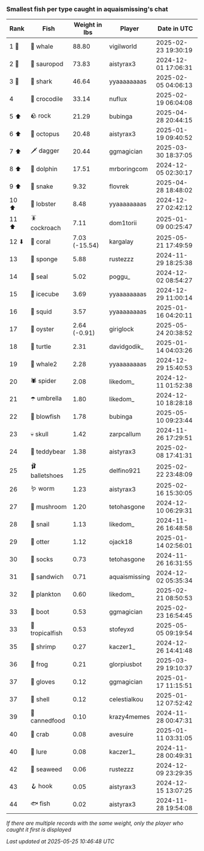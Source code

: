 ### Smallest fish per type caught in aquaismissing's chat
| Rank | Fish | Weight in lbs | Player | Date in UTC |
|------|--------|-----------|---------|------|
| 1 🥇  | 🐳 whale | 88.80 | vigilworld | 2025-02-23 19:30:19 |
| 2 🥈  | 🦕 sauropod | 73.83 | aistyrax3 | 2024-12-01 17:06:31 |
| 3 🥉  | 🦈 shark | 46.64 | yyaaaaaaaas | 2025-02-05 04:06:13 |
| 4  | 🐊 crocodile | 33.14 | nuflux | 2025-02-19 06:04:08 |
| 5 ⬆ | 🪨 rock | 21.29 | bubinga | 2025-04-28 20:44:15 |
| 6 ⬆ | 🐙 octopus | 20.48 | aistyrax3 | 2025-01-19 09:40:52 |
| 7 ⬆ | 🗡️ dagger | 20.44 | ggmagician | 2025-03-30 18:37:05 |
| 8 ⬆ | 🐬 dolphin | 17.51 | mrboringcom | 2024-12-05 02:30:17 |
| 9 ⬆ | 🐍 snake | 9.32 | flovrek | 2025-04-28 18:48:02 |
| 10 ⬆ | 🦞 lobster | 8.48 | yyaaaaaaaas | 2024-12-27 02:42:12 |
| 11 ⬆ | 🪳 cockroach | 7.11 | dom1torii | 2025-01-09 00:25:47 |
| 12 ⬇ | 🪸 coral | 7.03 (-15.54) | kargalay | 2025-05-21 17:49:59 |
| 13  | 🧽 sponge | 5.88 | rustezzz | 2024-11-29 18:25:38 |
| 14  | 🦭 seal | 5.02 | poggu_ | 2024-12-02 08:54:27 |
| 15  | 🧊 icecube | 3.69 | yyaaaaaaaas | 2024-12-29 11:00:14 |
| 16  | 🦑 squid | 3.57 | yyaaaaaaaas | 2025-01-16 04:20:11 |
| 17  | 🦪 oyster | 2.64 (-0.91) | giriglock | 2025-05-24 20:38:52 |
| 18  | 🐢 turtle | 2.31 | davidgodik_ | 2025-01-14 04:03:26 |
| 19  | 🐋 whale2 | 2.28 | yyaaaaaaaas | 2024-12-29 15:40:53 |
| 20  | 🕷️ spider | 2.08 | likedom_ | 2024-12-11 01:52:38 |
| 21  | ☂️ umbrella | 1.80 | likedom_ | 2024-12-10 18:28:18 |
| 22  | 🐡 blowfish | 1.78 | bubinga | 2025-05-10 09:23:44 |
| 23  | 💀 skull | 1.42 | zarpcallum | 2024-11-26 17:29:51 |
| 24  | 🧸 teddybear | 1.38 | aistyrax3 | 2025-02-08 17:41:31 |
| 25  | 🩰 balletshoes | 1.25 | delfino921 | 2025-02-22 23:48:09 |
| 26  | 🪱 worm | 1.23 | aistyrax3 | 2025-02-16 15:30:05 |
| 27  | 🍄 mushroom | 1.20 | tetohasgone | 2024-12-10 06:29:31 |
| 28  | 🐌 snail | 1.13 | likedom_ | 2024-11-26 16:48:58 |
| 29  | 🦦 otter | 1.12 | ojack18 | 2025-01-14 02:56:01 |
| 30  | 🧦 socks | 0.73 | tetohasgone | 2024-11-26 16:31:55 |
| 31  | 🥪 sandwich | 0.71 | aquaismissing | 2024-12-02 05:35:34 |
| 32  | 🦠 plankton | 0.60 | likedom_ | 2025-02-21 08:50:53 |
| 33  | 👢 boot | 0.53 | ggmagician | 2025-02-23 16:54:45 |
| 33  | 🐠 tropicalfish | 0.53 | stofeyxd | 2025-05-05 09:19:54 |
| 35  | 🦐 shrimp | 0.27 | kaczer1_ | 2024-12-26 14:41:48 |
| 36  | 🐸 frog | 0.21 | glorpiusbot | 2025-03-29 19:10:37 |
| 37  | 🧤 gloves | 0.12 | ggmagician | 2025-01-17 11:15:51 |
| 37  | 🐚 shell | 0.12 | celestialkou | 2025-01-12 07:52:42 |
| 39  | 🥫 cannedfood | 0.10 | krazy4memes | 2024-11-28 00:47:31 |
| 40  | 🦀 crab | 0.08 | avesuire | 2025-01-11 03:31:05 |
| 40  | 🎏 lure | 0.08 | kaczer1_ | 2024-11-28 00:49:31 |
| 42  | 🌿 seaweed | 0.06 | rustezzz | 2024-12-09 23:29:35 |
| 43  | 🪝 hook | 0.05 | aistyrax3 | 2024-12-15 13:07:25 |
| 44  | 🐟 fish | 0.02 | aistyrax3 | 2024-11-28 19:54:08 |

_If there are multiple records with the same weight, only the player who caught it first is displayed_

_Last updated at 2025-05-25 10:46:48 UTC_